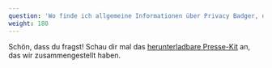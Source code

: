 ```yaml
---
question: 'Wo finde ich allgemeine Informationen über Privacy Badger, die ich für einen Text verwenden kann?'
weight: 180
---
```


Schön, dass du fragst! Schau dir mal das [herunterladbare Presse-Kit](/files/pb_journalist_1_pager.pdf) an, das wir zusammengestellt haben.
